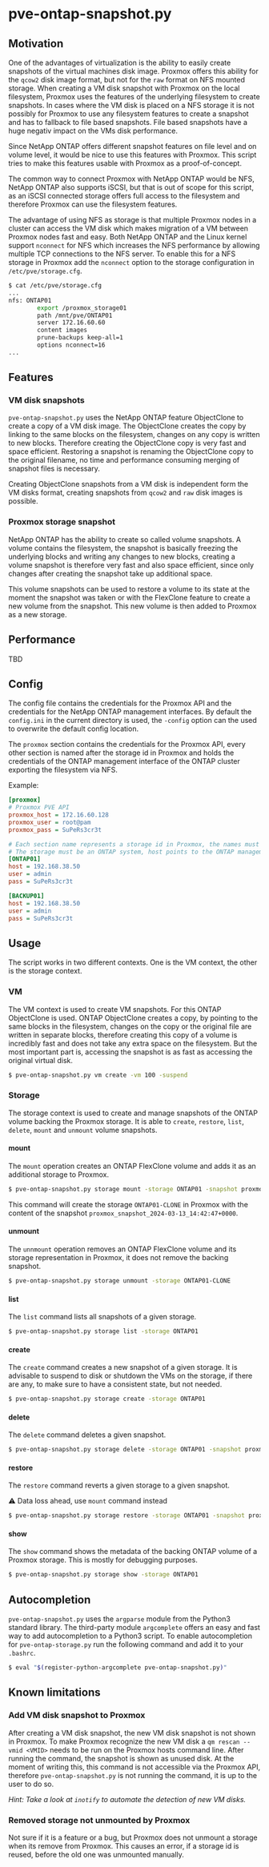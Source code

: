 # pve-ontap-snapshot.py

## Motivation

One of the advantages of virtualization is the ability to easily create snapshots of the virtual machines disk image. Proxmox offers this ability for the `qcow2` disk image format, but not for the `raw` format on NFS mounted storage. When creating a VM disk snapshot with Proxmox on the local filesystem, Proxmox uses the features of the underlying filesystem to create snapshots. In cases where the VM disk is placed on a NFS storage it is not possibly for Proxmox to use any filesystem features to create a snapshot and has to fallback to file based snapshots. File based snapshots have a huge negativ impact on the VMs disk performance.

Since NetApp ONTAP offers different snapshot features on file level and on volume level, it would be nice to use this features with Proxmox. This script tries to make this features usable with Proxmox as a proof-of-concept.

The common way to connect Proxmox with NetApp ONTAP would be NFS, NetApp ONTAP also supports iSCSI, but that is out of scope for this script, as an iSCSI connected storage offers full access to the filesystem and therefore Proxmox can use the filesystem features.

The advantage of using NFS as storage is that multiple Proxmox nodes in a cluster can access the VM disk which makes migration of a VM between Proxmox nodes fast and easy. Both NetApp ONTAP and the Linux kernel support `nconnect` for NFS which increases the NFS performance by allowing multiple TCP connections to the NFS server. To enable this for a NFS storage in Proxmox add the `nconnect` option to the storage configuration in `/etc/pve/storage.cfg`.
```bash
$ cat /etc/pve/storage.cfg
...
nfs: ONTAP01
        export /proxmox_storage01
        path /mnt/pve/ONTAP01
        server 172.16.60.60
        content images
        prune-backups keep-all=1
        options nconnect=16
...
```
## Features

### VM disk snapshots

`pve-ontap-snapshot.py` uses the NetApp ONTAP feature ObjectClone to create a copy of a VM disk image. The ObjectClone creates the copy by linking to the same blocks on the filesystem, changes on any copy is written to new blocks. Therefore creating the ObjectClone copy is very fast and space efficient. Restoring a snapshot is renaming the ObjectClone copy to the original filename, no time and performance consuming merging of snapshot files is necessary.

Creating ObjectClone snapshots from a VM disk is independent form the VM disks format, creating snapshots from `qcow2` and `raw` disk images is possible.

### Proxmox storage snapshot

NetApp ONTAP has the ability to create so called volume snapshots. A volume contains the filesystem, the snapshot is basically freezing the underlying blocks and writing any changes to new blocks, creating a volume snapshot is therefore very fast and also space efficient, since only changes after creating the snapshot take up additional space.

This volume snapshots can be used to restore a volume to its state at the moment the snapshot was taken or with the FlexClone feature to create a new volume from the snapshot. This new volume is then added to Proxmox as a new storage. 

## Performance
TBD

## Config

The config file contains the credentials for the Proxmox API and the credentials for the NetApp ONTAP management interfaces. By default the `config.ini` in the current directory is used, the `-config` option can the used to overwrite the default config location.

The `proxmox` section contains the credentials for the Proxmox API, every other section is named after the storage id in Proxmox and holds the credentials of the ONTAP management interface of the ONTAP cluster exporting the filesystem via NFS.

Example:
```ini
[proxmox]
# Proxmox PVE API
proxmox_host = 172.16.60.128
proxmox_user = root@pam
proxmox_pass = SuPeRs3cr3t

# Each section name represents a storage id in Proxmox, the names must match
# The storage must be an ONTAP system, host points to the ONTAP management interface
[ONTAP01]
host = 192.168.38.50
user = admin
pass = SuPeRs3cr3t

[BACKUP01]
host = 192.168.38.50
user = admin
pass = SuPeRs3cr3t
```

## Usage

The script works in two different contexts. One is the VM context, the other is the storage context.

### VM

The VM context is used to create VM snapshots. For this ONTAP ObjectClone is used. ONTAP ObjectClone creates a copy, by pointing to the same blocks in the filesystem, changes on the copy or the original file are written in separate blocks, therefore creating this copy of a volume is incredibly fast and does not take any extra space on the filesystem. But the most important part is, accessing the snapshot is as fast as accessing the original virtual disk.

```bash
$ pve-ontap-snapshot.py vm create -vm 100 -suspend
```

### Storage

The storage context is used to create and manage snapshots of the ONTAP volume backing the Proxmox storage. It is able to `create`, `restore`, `list`, `delete`, `mount` and `unmount` volume snapshots.

#### mount

The `mount` operation creates an ONTAP FlexClone volume and adds it as an additional storage to Proxmox. 

```bash
$ pve-ontap-snapshot.py storage mount -storage ONTAP01 -snapshot proxmox_snapshot_2024-03-13_14:42:47+0000
```

This command will create the storage `ONTAP01-CLONE` in Proxmox with the content of the snapshot `proxmox_snapshot_2024-03-13_14:42:47+0000`.

#### unmount

The `unnmount` operation removes an ONTAP FlexClone volume and its storage representation in Proxmox, it does not remove the backing snapshot.

```bash
$ pve-ontap-snapshot.py storage unmount -storage ONTAP01-CLONE
```

#### list

The `list` command lists all snapshots of a given storage.

```bash
$ pve-ontap-snapshot.py storage list -storage ONTAP01
```

#### create

The `create` command creates a new snapshot of a given storage. It is advisable to suspend to disk or shutdown the VMs on the storage, if there are any, to make sure to have a consistent state, but not needed.

```bash
$ pve-ontap-snapshot.py storage create -storage ONTAP01
```

#### delete

The `delete` command deletes a given snapshot.

```bash
$ pve-ontap-snapshot.py storage delete -storage ONTAP01 -snapshot proxmox_snapshot_2024-03-13_14:42:47+0000
```

#### restore

The `restore` command reverts a given storage to a given snapshot. 

⚠️ Data loss ahead, use `mount` command instead

```bash
$ pve-ontap-snapshot.py storage restore -storage ONTAP01 -snapshot proxmox_snapshot_2024-03-13_14:42:47+0000
```

#### show

The `show` command shows the metadata of the backing ONTAP volume of a Proxmox storage. This is mostly for debugging purposes.

```bash
$ pve-ontap-snapshot.py storage show -storage ONTAP01
```

## Autocompletion

`pve-ontap-snapshot.py` uses the `argparse` module from the Python3 standard library. The third-party module `argcomplete` offers an easy and fast way to add autocompletion to a Python3 script. To enable autocompletion for `pve-ontap-storage.py` run the following command and add it to your `.bashrc`.

```bash
$ eval "$(register-python-argcomplete pve-ontap-snapshot.py)"
```

## Known limitations

### Add VM disk snapshot to Proxmox

After creating a VM disk snapshot, the new VM disk snapshot is not shown in Proxmox. To make Proxmox recognize the new VM disk a `qm rescan --vmid <VMID>` needs to be run on the Proxmox hosts command line. After running the command, the snapshot is shown as unused disk. At the moment of writing this, this command is not accessible via the Proxmox API, therefore `pve-ontap-snapshot.py` is not running the command, it is up to the user to do so. 

*Hint: Take a look at `inotify` to automate the detection of new VM disks.*

### Removed storage not unmounted by Proxmox

Not sure if it is a feature or a bug, but Proxmox does not unmount a storage when its remove from Proxmox. This causes an error, if a storage id is reused, before the old one was unmounted manually.